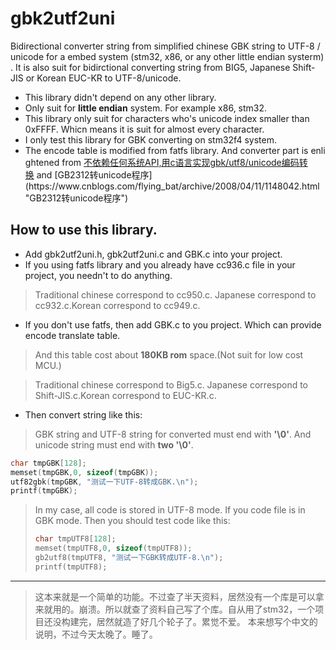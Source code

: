 # gbk2utf2uni

Bidirectional converter string from simplified chinese GBK string to UTF-8 / unicode for a embed system (stm32, x86, or any other little endian systerm). It is also suit for bidirctional converting string from BIG5, Japanese Shift-JIS or Korean EUC-KR to UTF-8/unicode.

* This library didn't depend on any other library.
* Only suit for **little endian** system. For example x86, stm32.
* This library only suit for characters who's unicode index smaller than 0xFFFF. Whicn means it is suit for almost every character.
* I only test this library for GBK converting on stm32f4 system.
* The encode table is modified from fatfs library. And converter part is enlightened from [不依赖任何系统API,用c语言实现gbk/utf8/unicode编码转换](https://blog.csdn.net/bladeandmaster88/article/details/54837338 "不依赖任何系统API,用c语言实现gbk/utf8/unicode编码转换") and [GB2312转unicode程序](https://www.cnblogs.com/flying_bat/archive/2008/04/11/1148042.html "GB2312转unicode程序")

## How to use this library.
* Add gbk2utf2uni.h, gbk2utf2uni.c and GBK.c into your project.
* If you using fatfs library and you already have cc936.c file in your project, you needn't to do anything.
> Traditional chinese correspond to cc950.c. Japanese correspond to cc932.c.Korean correspond to cc949.c. 

* If you don't use fatfs, then add GBK.c to you project. Which can provide encode translate table. 
> And this table cost about **180KB rom** space.(Not suit for low cost MCU.)

> Traditional chinese correspond to Big5.c. Japanese correspond to Shift-JIS.c.Korean correspond to EUC-KR.c. 
* Then convert string like this:
> GBK string and UTF-8 string for converted must end with **'\0'**. And unicode string must end with **two '\0'**.
```c
char tmpGBK[128];
memset(tmpGBK,0, sizeof(tmpGBK));
utf82gbk(tmpGBK, "测试一下UTF-8转成GBK.\n");
printf(tmpGBK);
```
> In my case, all code is stored in UTF-8 mode.
> If you code file is in GBK mode. Then you should test code like this:
> ```C
> char tmpUTF8[128];
> memset(tmpUTF8,0, sizeof(tmpUTF8));
> gb2utf8(tmpUTF8, "测试一下GBK转成UTF-8.\n");
> printf(tmpUTF8);
> ```

-------------------------------
> 这本来就是一个简单的功能。不过查了半天资料，居然没有一个库是可以拿来就用的。崩溃。所以就查了资料自己写了个库。自从用了stm32，一个项目还没构建完，居然就造了好几个轮子了。累觉不爱。
> 本来想写个中文的说明，不过今天太晚了。睡了。


